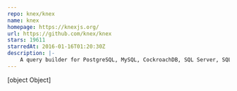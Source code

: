```yaml
---
repo: knex/knex
name: knex
homepage: https://knexjs.org/
url: https://github.com/knex/knex
stars: 19611
starredAt: 2016-01-16T01:20:30Z
description: |-
    A query builder for PostgreSQL, MySQL, CockroachDB, SQL Server, SQLite3 and Oracle, designed to be flexible, portable, and fun to use.
---
```


[object Object]
